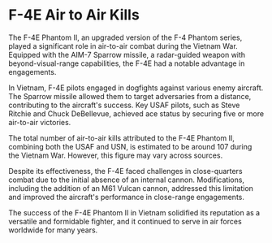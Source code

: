 # F-4E Air to Air Kills

The F-4E Phantom II, an upgraded version of the F-4 Phantom series, played a significant role in
air-to-air combat during the Vietnam War. Equipped with the AIM-7 Sparrow missile, a radar-guided
weapon with beyond-visual-range capabilities, the F-4E had a notable advantage in engagements.

In Vietnam, F-4E pilots engaged in dogfights against various enemy aircraft. The Sparrow missile
allowed them to target adversaries from a distance, contributing to the aircraft's success. Key USAF
pilots, such as Steve Ritchie and Chuck DeBellevue, achieved ace status by securing five or more
air-to-air victories.

The total number of air-to-air kills attributed to the F-4E Phantom II, combining both the USAF and
USN, is estimated to be around 107 during the Vietnam War. However, this figure may vary across
sources.

Despite its effectiveness, the F-4E faced challenges in close-quarters combat due to the initial
absence of an internal cannon. Modifications, including the addition of an M61 Vulcan cannon,
addressed this limitation and improved the aircraft's performance in close-range engagements.

The success of the F-4E Phantom II in Vietnam solidified its reputation as a versatile and
formidable fighter, and it continued to serve in air forces worldwide for many years.
